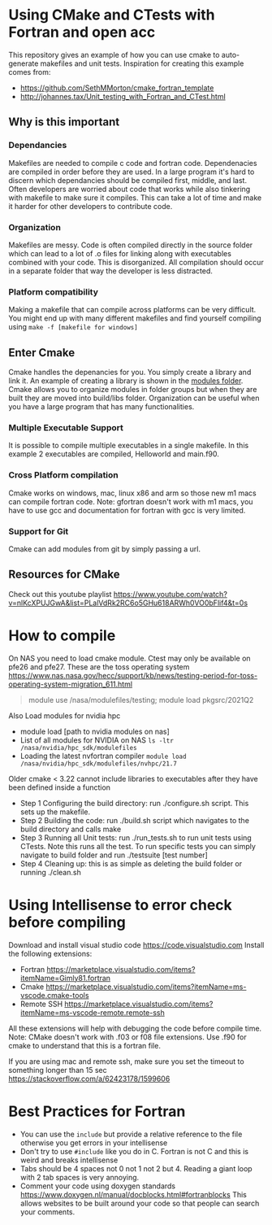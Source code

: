 # Using CMake and CTests with Fortran and open acc
This repository gives an example of how you can use cmake to auto-generate makefiles and unit tests. 
Inspiration for creating this example comes from:
- https://github.com/SethMMorton/cmake_fortran_template
- http://johannes.tax/Unit_testing_with_Fortran_and_CTest.html  

## Why is this important
### Dependancies
Makefiles are needed to compile c code and fortran code. Dependenacies are compiled in order before they are used. In a large program it's hard to discern which dependancies should be compiled first, middle, and last. Often developers are worried about code that works while also tinkering with makefile to make sure it compiles. This can take a lot of time and make it harder for other developers to contribute code. 

### Organization

Makefiles are messy. Code is often compiled directly in the source folder which can lead to a lot of .o files for linking along with executables combined with your code. This is disorganized. All compilation should occur in a separate folder that way the developer is less distracted. 

### Platform compatibility
Making a makefile that can compile across platforms can be very difficult. You might end up with many different makefiles and find yourself compiling using `make -f [makefile for windows]` 

## Enter Cmake
Cmake handles the depenancies for you. You simply create a library and link it. An example of creating a library is shown in the [modules folder](https://github.com/pjuangph/fortran-cmake-unit-tests/tree/main/modules/material_properties). Cmake allows you to organize modules in folder groups but when they are built they are moved into build/libs folder. Organization can be useful when you have a large program that has many functionalities. 


### Multiple Executable Support
It is possible to compile multiple executables in a single makefile. In this example 2 executables are compiled, Helloworld and main.f90. 

### Cross Platform compilation
Cmake works on windows, mac, linux x86 and arm so those new m1 macs can compile fortran code. Note: gfortran doesn't work with m1 macs, you have to use gcc and documentation for fortran with gcc is very limited. 

### Support for Git
Cmake can add modules from git by simply passing a url. 

## Resources for CMake
Check out this youtube playlist 
https://www.youtube.com/watch?v=nlKcXPUJGwA&list=PLalVdRk2RC6o5GHu618ARWh0VO0bFlif4&t=0s

# How to compile
On NAS you need to load cmake module. Ctest may only be available on pfe26 and pfe27. These are the toss operating system https://www.nas.nasa.gov/hecc/support/kb/news/testing-period-for-toss-operating-system-migration_611.html
> module use /nasa/modulefiles/testing; module load pkgsrc/2021Q2 

Also Load modules for nvidia hpc
- module load [path to nvidia modules on nas]
- List of all modules for NVIDIA on NAS `ls -ltr /nasa/nvidia/hpc_sdk/modulefiles`
- Loading the latest nvfortran compiler `module load /nasa/nvidia/hpc_sdk/modulefiles/nvhpc/21.7`

Older cmake < 3.22 cannot include libraries to executables after they have been defined inside a function
- Step 1 Configuring the build directory: run ./configure.sh script. This sets up the makefile.
- Step 2 Building the code: run ./build.sh script which navigates to the build directory and calls make
- Step 3 Running all Unit tests: run ./run_tests.sh to run unit tests using CTests. Note this runs all the test. To run specific tests you can simply navigate to build folder and run ./testsuite [test number] 
- Step 4 Cleaning up: this is as simple as deleting the build folder or running ./clean.sh 



# Using Intellisense to error check before compiling
Download and install visual studio code https://code.visualstudio.com 
Install the following extensions:
- Fortran https://marketplace.visualstudio.com/items?itemName=Gimly81.fortran
- Cmake https://marketplace.visualstudio.com/items?itemName=ms-vscode.cmake-tools 
- Remote SSH https://marketplace.visualstudio.com/items?itemName=ms-vscode-remote.remote-ssh 

All these extensions will help with debugging the code before compile time. 
Note: CMake doesn't work with .f03 or f08 file extensions. Use .f90 for cmake to understand that this is a fortran file.

If you are using mac and remote ssh, make sure you set the timeout to something longer than 15 sec https://stackoverflow.com/a/62423178/1599606 

# Best Practices for Fortran
- You can use the `include` but provide a relative reference to the file otherwise you get errors in your intellisense
- Don't try to use `#include` like you do in C. Fortran is not C and this is weird and breaks intellisense
- Tabs should be 4 spaces not 0 not 1 not 2 but 4. Reading a giant loop with 2 tab spaces is very annoying. 
- Comment your code using doxygen standards https://www.doxygen.nl/manual/docblocks.html#fortranblocks This allows websites to be built around your code so that people can search your comments.
